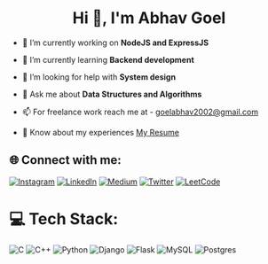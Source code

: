 <h1 align="center">Hi 👋, I'm Abhav Goel</h1>



- 🔭 I’m currently working on **NodeJS and ExpressJS**

- 🌱 I’m currently learning **Backend development**

- 🤝 I’m looking for help with **System design**

- 💬 Ask me about **Data Structures and Algorithms**

- 📫 For freelance work reach me at - [goelabhav2002@gmail.com](mailto:goelabhav2002@gmail.com)

- 📄 Know about my experiences [My Resume](https://drive.google.com/file/d/1Qt-4qhkTwd_wcenAp8COhHpZmTaDOoXn/view?usp=sharing)

## 🌐 Connect with me:
[![Instagram](https://img.shields.io/badge/Instagram-%23E4405F.svg?logo=Instagram&logoColor=white)](https://instagram.com/abhav._) [![LinkedIn](https://img.shields.io/badge/LinkedIn-%230077B5.svg?logo=linkedin&logoColor=white)](https://linkedin.com/in/abhavgoel) [![Medium](https://img.shields.io/badge/Medium-12100E?logo=medium&logoColor=white)](https://medium.com/@abhavgoel) [![Twitter](https://img.shields.io/badge/Twitter-%231DA1F2.svg?logo=Twitter&logoColor=white)](https://twitter.com/AbhavGoel) [![LeetCode](https://img.shields.io/badge/-LeetCode-FFA116.svg?logo=LeetCode&logoColor=black)](https://leetcode.com/Silverback1403)

# 💻 Tech Stack:
![C](https://img.shields.io/badge/c-%2300599C.svg?style=for-the-badge&logo=c&logoColor=white) ![C++](https://img.shields.io/badge/c++-%2300599C.svg?style=for-the-badge&logo=c%2B%2B&logoColor=white) ![Python](https://img.shields.io/badge/python-3670A0?style=for-the-badge&logo=python&logoColor=ffdd54) ![Django](https://img.shields.io/badge/django-%23092E20.svg?style=for-the-badge&logo=django&logoColor=white) ![Flask](https://img.shields.io/badge/flask-%23000.svg?style=for-the-badge&logo=flask&logoColor=white)
 ![MySQL](https://img.shields.io/badge/mysql-%2300000f.svg?style=for-the-badge&logo=mysql&logoColor=white) ![Postgres](https://img.shields.io/badge/postgres-%23316192.svg?style=for-the-badge&logo=postgresql&logoColor=white) 

